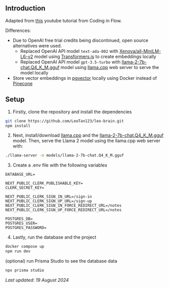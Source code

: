 ## Introduction
Adapted from [this](https://www.youtube.com/watch?v=mkJbEP5GeRA) youtube tutorial from Coding in Flow.

Differences:
- Due to OpenAI free trial credits being discontinued, open source alternatives were used.
  * Replaced OpenAI API model `text-ada-002` with [Xenova/all-MiniLM-L6-v2](https://huggingface.co/Xenova/all-MiniLM-L6-v2) model using [Transformers.js](https://huggingface.co/docs/transformers.js/en/index) to create embeddings locally
  * Replaced OpenAI API model `gpt-3.5-turbo` with [llama-2-7b-chat.Q4_K_M.gguf](https://huggingface.co/TheBloke/Llama-2-7B-Chat-GGUF) model using [llama.cpp](https://github.com/ggerganov/llama.cpp) web server to serve the model locally
- Store vector embeddings in [pgvector](https://github.com/pgvector/pgvector) locally using Docker instead of [Pinecone](https://www.pinecone.io/)


## Setup
1. Firstly, clone the repository and install the dependencies
```bash
git clone https://github.com/LeoTan123/leo-brain.git
npm install
```

2. Next, install/download [llama.cpp](https://github.com/ggerganov/llama.cpp) and the [llama-2-7b-chat.Q4_K_M.gguf](https://huggingface.co/TheBloke/Llama-2-7B-Chat-GGUF) model. Then, serve the Llama 2 model using the llama.cpp web server with:
```bash
./llama-server -m models/llama-2-7b-chat.Q4_K_M.gguf
```

3. Create a .env file with the following variables
```
DATABASE_URL=

NEXT_PUBLIC_CLERK_PUBLISHABLE_KEY=
CLERK_SECRET_KEY=

NEXT_PUBLIC_CLERK_SIGN_IN_URL=/sign-in
NEXT_PUBLIC_CLERK_SIGN_UP_URL=/sign-up
NEXT_PUBLIC_CLERK_SIGN_IN_FORCE_REDIRECT_URL=/notes
NEXT_PUBLIC_CLERK_SIGN_UP_FORCE_REDIRECT_URL=/notes

POSTGRES_DB=
POSTGRES_USER=
POSTGRES_PASSWORD=
```

4. Lastly, run the database and the project
```bash
docker compose up
npm run dev
```
(optional) run Prisma Studio to see the database data
```bash
npx prisma studio
```

<i>Last updated: 19 August 2024</i>
